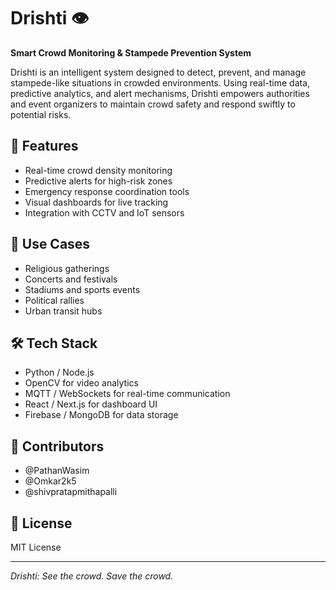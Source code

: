# Drishti 👁️  
**Smart Crowd Monitoring & Stampede Prevention System**

Drishti is an intelligent system designed to detect, prevent, and manage stampede-like situations in crowded environments. Using real-time data, predictive analytics, and alert mechanisms, Drishti empowers authorities and event organizers to maintain crowd safety and respond swiftly to potential risks.

## 🚀 Features
- Real-time crowd density monitoring
- Predictive alerts for high-risk zones
- Emergency response coordination tools
- Visual dashboards for live tracking
- Integration with CCTV and IoT sensors

## 🎯 Use Cases
- Religious gatherings
- Concerts and festivals
- Stadiums and sports events
- Political rallies
- Urban transit hubs

## 🛠️ Tech Stack
- Python / Node.js
- OpenCV for video analytics
- MQTT / WebSockets for real-time communication
- React / Next.js for dashboard UI
- Firebase / MongoDB for data storage

## 🤝 Contributors
- @PathanWasim  
- @Omkar2k5
- @shivpratapmithapalli


## 📄 License
MIT License

---

*Drishti: See the crowd. Save the crowd.*
